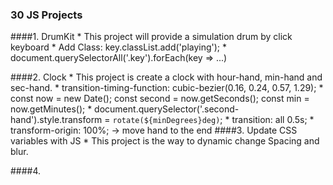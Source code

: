 ### 30 JS Projects

####1. DrumKit
    * This project will provide a simulation drum by click keyboard
    * Add Class: key.classList.add('playing');
    * document.querySelectorAll('.key').forEach(key => ...)
    
####2. Clock
    * This project is create a clock with hour-hand, min-hand and sec-hand.
    * transition-timing-function: cubic-bezier(0.16, 0.24, 0.57, 1.29);
    * const now = new Date();
        const second = now.getSeconds();
        const min = now.getMinutes();
    * document.querySelector('.second-hand').style.transform = `rotate(${minDegrees}deg)`;
    * transition: all 0.5s;
    * transform-origin: 100%;  -> move hand to the end
####3. Update CSS variables with JS
    * This project is the way to dynamic change Spacing and blur.

####4. 
